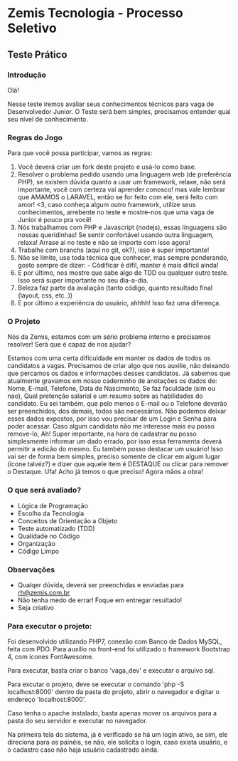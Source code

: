 # Zemis Tecnologia - Processo Seletivo

## Teste Prático

### Introdução

Olá! 

Nesse teste iremos avaliar seus conhecimentos técnicos para vaga de Desenvolvedor Junior.
O Teste será bem simples, precisamos entender qual seu nível de conhecimento.

### Regras do Jogo

Para que você possa participar, vamos as regras:

1. Você deverá criar um fork deste projeto e usá-lo como base.
2. Resolver o problema pedido usando uma linguagem web (de preferência PHP), se existem dúvida quanto a usar um framework, relaxe, não será importante, você com certeza vai aprender conosco! mas vale lembrar que AMAMOS o LARAVEL, então se for feito com ele, será feito com amor! <3, caso conheça algum outro framework, utilize seus conhecimentos,  arrebente no teste e mostre-nos que uma vaga de Junior é pouco pra você!
3. Nós trabalhamos com PHP e Javascript (nodejs), essas linguagens são nossas queridinhas! Se sentir confortável usando outra linguagem, relaxa! Arrase ai no teste e não se importe com isso agora! 
4. Trabalhe com branchs (aqui no git, ok?), isso é super importante!
5. Não se limite, use toda técnica que conhecer, mas sempre ponderando, gosto sempre de dizer: - Códificar é difíl, manter é mais difícil ainda!
6. E por último, nos mostre que sabe algo de TDD ou qualquer outro teste. Isso será super importante no seu dia-a-dia.
7. Beleza faz parte da avaliação (tanto código, quanto resultado final (layout, css, etc..))
8. E por último a experiência do usuário, ahhhh! Isso faz uma diferença.

### O Projeto

Nós da Zemis, estamos com um sério problema interno e precisamos resolver! Será que é capaz de nos ajudar?

Estamos com uma certa difículdade em manter os dados de todos os candidatos a vagas. Precisamos de criar algo que nos auxilie, não deixando que percamos os dados e informações desses candidatos.
Já sabemos que atualmente gravamos em nosso caderninho de anotações os dados de:  Nome, E-mail, Telefone, Data de Nascimento, Se faz faculdade (sim ou nao), Qual pretenção salarial e um resumo sobre as habilidades do candidato. Eu sei também, que pelo menos o E-mail ou o Telefone deverão ser preenchidos, dos demais, todos são necessários.
Não podemos deixar esses dados expostos, por isso vou precisar de um Login e Senha para poder acessar.
Caso algum candidato não me interesse mais eu posso remove-lo, Ah! Super importante, na hora de cadastrar eu posso simplesmente informar um dado errado, por isso essa ferramenta deverá permitir a edicão do mesmo.
Eu também posso destacar um usuário! Isso vai ser de forma bem simples, preciso somente de clicar em algum lugar (ícone talvéz?) e dizer que aquele item é DESTAQUE ou clicar para remover o Destaque.
Ufa! Acho já temos o que preciso! Agora mãos a obra!

### O que será avaliado?

 - Lógica de Programação
 - Escolha da Tecnologia
 - Conceitos de Orientação a Objeto
 - Teste automatizado (TDD)
 - Qualidade no Código
 - Organização
 - Código Limpo 

### Observações

 - Qualqer dúvida, deverá ser preenchidas e enviadas para rh@zemis.com.br
 - Não tenha medo de errar! Foque em entregar resultado! 
 - Seja criativo
 




### Para executar o projeto:

Foi desenvolvido utilizando PHP7, conexão com Banco de Dados MySQL, feita com PDO. Para auxílio no front-end foi utilizado o framework Bootstrap 4, com icones FontAwesome.

Para executar, basta criar o banco 'vaga_dev' e executar o arquivo sql.

Para excutar o projeto, deve se executar o comando 'php -S localhost:8000' dentro da pasta do projeto, abrir o navegador e digitar o endereço 'localhost:8000'.

Caso tenha o apache instalado, basta apenas mover os arquivos para a pasta do seu servidor e executar no navegador.

Na primeira tela do sistema, já é verificado se há um login ativo, se sim, ele direciona para os painéis, se não, ele solicita o login, caso exista usuário, e o cadastro caso não haja usuário cadastrado ainda.









